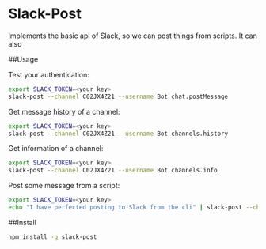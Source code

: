 Slack-Post
==========

Implements the basic api of Slack, so we can post things from scripts.  It can also

##Usage

Test your authentication:
```bash
export SLACK_TOKEN=<your key>
slack-post --channel C02JX4Z21 --username Bot chat.postMessage
```

Get message history of a channel:
```bash
export SLACK_TOKEN=<your key>
slack-post --channel C02JX4Z21 --username Bot channels.history
```

Get information of a channel:
```bash
export SLACK_TOKEN=<your key>
slack-post --channel C02JX4Z21 --username Bot channels.info
```

Post some message from a script:
```bash
export SLACK_TOKEN=<your key>
echo "I have perfected posting to Slack from the cli" | slack-post --channel C02JX4Z21 --username Bot chat.postMessage
```

##Install

```bash
npm install -g slack-post
```